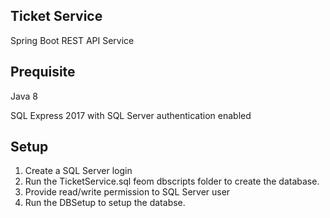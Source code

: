 ## Ticket Service 

Spring Boot REST API Service 

## Prequisite

Java 8

SQL Express 2017 with SQL Server authentication enabled


## Setup

1. Create a SQL Server login
2. Run the TicketService.sql feom dbscripts folder to create the database.
3. Provide read/write permission to SQL Server user
4. Run the DBSetup to setup the databse.






